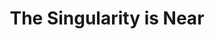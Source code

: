 ---
layout: book
title: The Singularity is Near
category: 书香
tags: 
keywords:
books: 
    - title: 奇点临近
      status: 已读
      author: Ray Kurzweil
      publisher: 机械工业出版社
      language: 中文
      link: 
      cover: /public/img/BookCovers/TheSingularityIsNear.jpg
      description: 非常喜欢的一本书，力荐！
---
